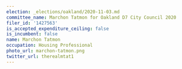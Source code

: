 ```yaml
---
election: _elections/oakland/2020-11-03.md
committee_name: Marchon Tatmon for Oakland D7 City Council 2020
filer_id: '1427563'
is_accepted_expenditure_ceiling: false
is_incumbent: false
name: Marchon Tatmon
occupation: Housing Professional
photo_url: marchon-tatmon.png
twitter_url: therealmtat1
---
```

